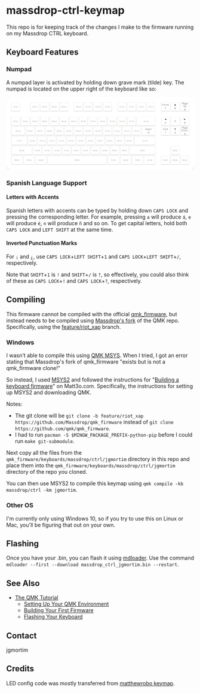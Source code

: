 # massdrop-ctrl-keymap

This repo is for keeping track of the changes I make to the firmware running on my Massdrop CTRL keyboard.

## Keyboard Features

### Numpad

A numpad layer is activated by holding down grave mark (tilde) key. The numpad is located on the upper right of the
keyboard like so:

![numpad.png](numpad.png)

### Spanish Language Support

#### Letters with Accents

Spanish letters with accents can be typed by holding down `CAPS LOCK` and pressing the corresponding letter.
For example, pressing `a` will produce `á`, `e` will produce `é`, `n` will produce `ñ` and so on.
To get capital letters, hold both `CAPS LOCK` and `LEFT SHIFT` at the same time.

#### Inverted Punctuation Marks
For `¡` and `¿`, use `CAPS LOCK`+`LEFT SHIFT`+`1` and `CAPS LOCK`+`LEFT SHIFT`+`/`, respectively.

Note that `SHIFT`+`1` is `!` and `SHIFT`+`/` is `?`, so effectively, you could also think of these as
`CAPS LOCK`+`!` and `CAPS LOCK`+`?`, respectively.

## Compiling

This firmware cannot be compiled with the official [qmk_firmware](https://github.com/qmk/qmk_firmware), but instead 
needs to be compiled using [Massdrop's fork](https://github.com/Massdrop/qmk_firmware) of the QMK repo. 
Specifically, using the [feature/riot_xap](https://github.com/Massdrop/qmk_firmware/tree/feature/riot_xap) branch.

### Windows

I wasn't able to compile this using [QMK MSYS](https://msys.qmk.fm/). When I tried, I got an error stating that
Massdrop's fork of qmk_firmware "exists but is not a qmk_firmware clone!"

So instead, I used [MSYS2](https://www.msys2.org/) and followed the instructions for 
"[Building a keyboard firmware](https://matt3o.com/building-a-keyboard-firmware/)" on Matt3o.com. 
Specifically, the instructions for setting up MSYS2 and downloading QMK. 

Notes:
* The git clone will be `git clone -b feature/riot_xap https://github.com/Massdrop/qmk_firmware` instead of 
  `git clone https://github.com/qmk/qmk_firmware`.
* I had to run `pacman -S $MINGW_PACKAGE_PREFIX-python-pip` before I could run `make git-submodule`.

Next copy all the files from the `qmk_firmware/keyboards/massdrop/ctrl/jgmortim` directory in this repo and place
them into the `qmk_firmware/keyboards/massdrop/ctrl/jgmortim` directory of the repo you cloned.

You can then use MSYS2 to compile this keymap using `qmk compile -kb massdrop/ctrl -km jgmortim`.

### Other OS

I'm currently only using Windows 10, so if you try to use this on Linux or Mac, you'll be figuring that out on your own.

## Flashing

Once you have your .bin, you can flash it using [mdloader](https://github.com/Massdrop/mdloader).
Use the command `mdloader --first --download massdrop_ctrl_jgmortim.bin --restart`.

## See Also

* [The QMK Tutorial](https://docs.qmk.fm/newbs)
  * [Setting Up Your QMK Environment](https://docs.qmk.fm/newbs_getting_started)
  * [Building Your First Firmware](https://docs.qmk.fm/newbs_building_firmware)
  * [Flashing Your Keyboard](https://docs.qmk.fm/newbs_flashing)

## Contact

jgmortim

## Credits

LED config code was mostly transferred from [matthewrobo keymap](https://github.com/qmk/qmk_firmware/tree/master/keyboards/massdrop/ctrl/keymaps/matthewrobo).